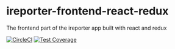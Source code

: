 # ireporter-frontend-react-redux
The frontend part of the ireporter app built with react and redux

[![CircleCI](https://circleci.com/gh/kleva-j/ireporter-frontend-react-redux/tree/develop.svg?style=svg)](https://circleci.com/gh/kleva-j/ireporter-frontend-react-redux/tree/develop)
[![Test Coverage](https://api.codeclimate.com/v1/badges/3cba64a3485b6d6212ab/test_coverage)](https://codeclimate.com/github/kleva-j/ireporter-frontend-react-redux/test_coverage)